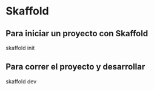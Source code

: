 # Skaffold

## Para iniciar un proyecto con Skaffold

skaffold init

## Para correr el proyecto y desarrollar

skaffold dev
